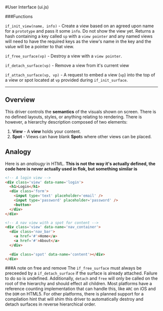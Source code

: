 #User Interface (ui.js)

###Functions

`if_init_view(name, info)` - Create a view based on an agreed upon name for a `prototype` and pass it some `info`. Do not show the view yet.  Returns a hash containing  a key called `sp` with a `view pointer` and any named views will need to have the required keys as the view's name in the key and the value will be a pointer to that view.

`if_free_surface(vp)` - Destroy a view with a `view pointer`.

`if_detach_surface(vp)` - Remove a view from it's current view

`if_attach_surface(vp, vp)` - A request to embed a view (`vp`) into the top of a view or spot located at `vp` provided during `if_init_surface`.

------

## Overview 

This driver controls the **semantics** of the visuals shown on screen.  There is no defined layouts, styles, or anything relating to rendering. There is however, a hierarchy description composed of two elements:

 1. **View** - A **view** holds your content.
 2. **Spot** - Views can have blank **Spot**s where other views can be placed.

## Analogy
Here is an *analougy* in HTML. **This is not the way it's actually defined, the code here is never actually used in flok, but something similar is**
```html
<!-- A login view -->
<div class='view' data-name='login'>
  <h1>Login</h1>
  <div class='form'>
    <input type='text' placeholder='email' />
    <input type='password' placeholder='password' />
    <button>
  </div>
</div>
```

```html
<!-- A nav view with a spot for content -->
<div class='view' data-name='nav_container'>
  <div class='nav_bar'>
    <a href='#'>Home</a>
    <a href='#'>About</a>
  </div>
  
  <div class='spot' data-name='content'></div>
</div>
```


###A note on free and remove
The `if_free_surface` must always be preceeded by a `if_detach_surface` if the surface is already attached. Failure to do so is undefined.
Additionally, `detach` and `free` will only be called on the root of the hierarchy and should effect all children. Most platforms have a reference
counting implementation that can handle this, like `ARC` on iOS and the `DOM` on HTML5. For other platforms, there is planned support for a compilation
hint that will shim this driver to automatically destroy and detach surfaces in reverse hierarchical order.
